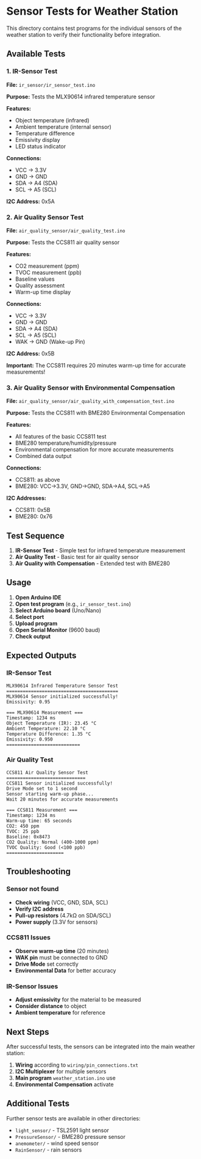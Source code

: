 # Sensor Tests for Weather Station

This directory contains test programs for the individual sensors of the weather station to verify their functionality before integration.

## Available Tests

### 1. IR-Sensor Test
**File:** `ir_sensor/ir_sensor_test.ino`

**Purpose:** Tests the MLX90614 infrared temperature sensor

**Features:**
- Object temperature (infrared)
- Ambient temperature (internal sensor)
- Temperature difference
- Emissivity display
- LED status indicator

**Connections:**
- VCC → 3.3V
- GND → GND
- SDA → A4 (SDA)
- SCL → A5 (SCL)

**I2C Address:** 0x5A

### 2. Air Quality Sensor Test
**File:** `air_quality_sensor/air_quality_test.ino`

**Purpose:** Tests the CCS811 air quality sensor

**Features:**
- CO2 measurement (ppm)
- TVOC measurement (ppb)
- Baseline values
- Quality assessment
- Warm-up time display

**Connections:**
- VCC → 3.3V
- GND → GND
- SDA → A4 (SDA)
- SCL → A5 (SCL)
- WAK → GND (Wake-up Pin)

**I2C Address:** 0x5B

**Important:** The CCS811 requires 20 minutes warm-up time for accurate measurements!

### 3. Air Quality Sensor with Environmental Compensation
**File:** `air_quality_sensor/air_quality_with_compensation_test.ino`

**Purpose:** Tests the CCS811 with BME280 Environmental Compensation

**Features:**
- All features of the basic CCS811 test
- BME280 temperature/humidity/pressure
- Environmental compensation for more accurate measurements
- Combined data output

**Connections:**
- CCS811: as above
- BME280: VCC→3.3V, GND→GND, SDA→A4, SCL→A5

**I2C Addresses:**
- CCS811: 0x5B
- BME280: 0x76

## Test Sequence

1. **IR-Sensor Test** - Simple test for infrared temperature measurement
2. **Air Quality Test** - Basic test for air quality sensor
3. **Air Quality with Compensation** - Extended test with BME280

## Usage

1. **Open Arduino IDE**
2. **Open test program** (e.g., `ir_sensor_test.ino`)
3. **Select Arduino board** (Uno/Nano)
4. **Select port**
5. **Upload program**
6. **Open Serial Monitor** (9600 baud)
7. **Check output**

## Expected Outputs

### IR-Sensor Test
```
MLX90614 Infrared Temperature Sensor Test
=========================================
MLX90614 Sensor initialized successfully!
Emissivity: 0.95

=== MLX90614 Measurement ===
Timestamp: 1234 ms
Object Temperature (IR): 23.45 °C
Ambient Temperature: 22.10 °C
Temperature Difference: 1.35 °C
Emissivity: 0.950
===========================
```

### Air Quality Test
```
CCS811 Air Quality Sensor Test
=============================
CCS811 Sensor initialized successfully!
Drive Mode set to 1 second
Sensor starting warm-up phase...
Wait 20 minutes for accurate measurements

=== CCS811 Measurement ===
Timestamp: 1234 ms
Warm-up time: 65 seconds
CO2: 450 ppm
TVOC: 25 ppb
Baseline: 0x8473
CO2 Quality: Normal (400-1000 ppm)
TVOC Quality: Good (<100 ppb)
=====================
```

## Troubleshooting

### Sensor not found
- **Check wiring** (VCC, GND, SDA, SCL)
- **Verify I2C address**
- **Pull-up resistors** (4.7kΩ on SDA/SCL)
- **Power supply** (3.3V for sensors)

### CCS811 Issues
- **Observe warm-up time** (20 minutes)
- **WAK pin** must be connected to GND
- **Drive Mode** set correctly
- **Environmental Data** for better accuracy

### IR-Sensor Issues
- **Adjust emissivity** for the material to be measured
- **Consider distance** to object
- **Ambient temperature** for reference

## Next Steps

After successful tests, the sensors can be integrated into the main weather station:

1. **Wiring** according to `wiring/pin_connections.txt`
2. **I2C Multiplexer** for multiple sensors
3. **Main program** `weather_station.ino` use
4. **Environmental Compensation** activate

## Additional Tests

Further sensor tests are available in other directories:
- `light_sensor/` - TSL2591 light sensor
- `PressureSensor/` - BME280 pressure sensor
- `anemometer/` - wind speed sensor
- `RainSensor/` - rain sensors 
